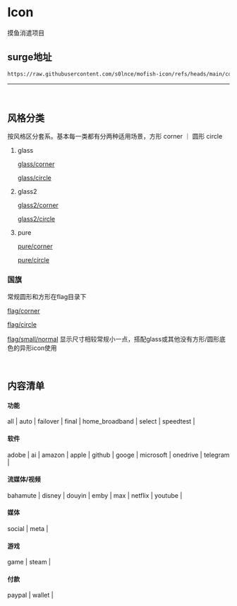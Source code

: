 # Icon
摸鱼消遣项目


## surge地址

```bash
https://raw.githubusercontent.com/s0lnce/mofish-icon/refs/heads/main/combined.json
```

---
<br>

## 风格分类
按风格区分套系。基本每一类都有分两种适用场景，方形 corner ｜ 圆形 circle
1. glass
   
   [glass/corner](https://github.com/s0lnce/mofish-icon/tree/main/mihomo/glass/corner)

   [glass/circle](https://github.com/s0lnce/mofish-icon/tree/main/mihomo/glass/circle)
   
2. glass2
   
   [glass2/corner](https://github.com/s0lnce/mofish-icon/tree/main/mihomo/glass2/corner)
   
   [glass2/circle](https://github.com/s0lnce/mofish-icon/tree/main/mihomo/glass2/circle)
   
3. pure
   
   [pure/corner](https://github.com/s0lnce/mofish-icon/tree/main/mihomo/pure/corner)
   
   [pure/circle](https://github.com/s0lnce/mofish-icon/tree/main/mihomo/pure/circle)


### 国旗
常规圆形和方形在flag目录下

[flag/corner](https://github.com/s0lnce/mofish-icon/tree/main/mihomo/flag/corner)

[flag/circle](https://github.com/s0lnce/mofish-icon/tree/main/mihomo/flag/circle)

[flag/small/normal](https://github.com/s0lnce/mofish-icon/tree/main/mihomo/flag/small/normal/circle) 显示尺寸相较常规小一点，搭配glass或其他没有方形/圆形底色的异形icon使用

<br>

## 内容清单
#### 功能
all | auto | failover | final | home_broadband | select | speedtest | 

#### 软件
adobe | ai | amazon | apple | github | googe | microsoft | onedrive | telegram | 

#### 流媒体/视频
bahamute | disney | douyin | emby | max | netflix | youtube |

#### 媒体
social | meta | 

#### 游戏
game | steam | 

#### 付款
paypal | wallet | 


